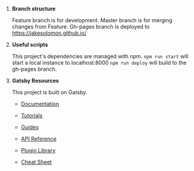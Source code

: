 1. **Branch structure**

    Feature branch is for development.
    Master branch is for merging changes from Feature.
    Gh-pages branch is deployed to https://jakesolomon.github.io/

2. **Useful scripts**

    This project's dependencies are managed with npm.
    `npm run start` will start a local instance to localhost:8000
    `npm run deploy` will build to the gh-pages branch.

3. **Gatsby Resources**

    This project is built on Gatsby.

    - [Documentation](https://www.gatsbyjs.com/docs/?utm_source=starter&utm_medium=readme&utm_campaign=minimal-starter)

    - [Tutorials](https://www.gatsbyjs.com/tutorial/?utm_source=starter&utm_medium=readme&utm_campaign=minimal-starter)

    - [Guides](https://www.gatsbyjs.com/tutorial/?utm_source=starter&utm_medium=readme&utm_campaign=minimal-starter)

    - [API Reference](https://www.gatsbyjs.com/docs/api-reference/?utm_source=starter&utm_medium=readme&utm_campaign=minimal-starter)

    - [Plugin Library](https://www.gatsbyjs.com/plugins?utm_source=starter&utm_medium=readme&utm_campaign=minimal-starter)

    - [Cheat Sheet](https://www.gatsbyjs.com/docs/cheat-sheet/?utm_source=starter&utm_medium=readme&utm_campaign=minimal-starter)
